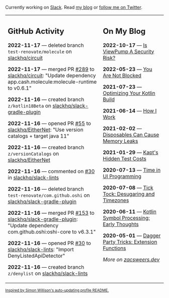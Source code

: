 Currently working on [Slack](https://slack.com/). Read [my blog](https://zacsweers.dev/) or [follow me on Twitter](https://twitter.com/ZacSweers).

<table><tr><td valign="top" width="60%">

## GitHub Activity
<!-- githubActivity starts -->
**2022-11-17** — deleted branch `test-renovate/molecule` on [slackhq/circuit](https://github.com/slackhq/circuit)

**2022-11-17** — merged PR [#289](https://github.com/slackhq/circuit/pull/289) to [slackhq/circuit](https://github.com/slackhq/circuit): "Update dependency app.cash.molecule:molecule-runtime to v0.6.1"

**2022-11-16** — created branch `z/kotlin18Beta` on [slackhq/slack-gradle-plugin](https://github.com/slackhq/slack-gradle-plugin)

**2022-11-16** — opened PR [#55](https://github.com/slackhq/EitherNet/pull/55) to [slackhq/EitherNet](https://github.com/slackhq/EitherNet): "Use version catalogs + target java 11"

**2022-11-16** — created branch `z/versionCatalogs` on [slackhq/EitherNet](https://github.com/slackhq/EitherNet)

**2022-11-16** — commented on [#30](https://github.com/slackhq/slack-lints/pull/30#issuecomment-1317630336) in [slackhq/slack-lints](https://github.com/slackhq/slack-lints)

**2022-11-16** — deleted branch `test-renovate/com.github.oshi` on [slackhq/slack-gradle-plugin](https://github.com/slackhq/slack-gradle-plugin)

**2022-11-16** — merged PR [#153](https://github.com/slackhq/slack-gradle-plugin/pull/153) to [slackhq/slack-gradle-plugin](https://github.com/slackhq/slack-gradle-plugin): "Update dependency com.github.oshi:oshi-core to v6.3.1"

**2022-11-16** — opened PR [#30](https://github.com/slackhq/slack-lints/pull/30) to [slackhq/slack-lints](https://github.com/slackhq/slack-lints): "Import DenyListedApiDetector"

**2022-11-16** — created branch `z/denylist` on [slackhq/slack-lints](https://github.com/slackhq/slack-lints)
<!-- githubActivity ends -->
</td><td valign="top" width="40%">

## On My Blog
<!-- blog starts -->
**2022-10-17** — [Is ViewPump A Security Risk?](https://www.zacsweers.dev/is-viewpump-a-security-risk/)

**2022-05-23** — [You Are Not Blocked](https://www.zacsweers.dev/you-are-not-blocked/)

**2021-07-23** — [Optimizing Your Kotlin Build](https://www.zacsweers.dev/optimizing-your-kotlin-build/)

**2021-06-14** — [How I Work](https://www.zacsweers.dev/how-i-work/)

**2021-02-02** — [Disposables Can Cause Memory Leaks](https://www.zacsweers.dev/disposables-can-cause-memory-leaks/)

**2021-01-29** — [Kapt's Hidden Test Costs](https://www.zacsweers.dev/kapts-hidden-test-costs/)

**2020-07-13** — [Time in UI Programming](https://www.zacsweers.dev/time-in-ui/)

**2020-07-08** — [Tick Tock: Desugaring and Timezones](https://www.zacsweers.dev/ticktock-desugaring-timezones/)

**2020-06-11** — [Kotlin Symbol Processing: Early Thoughts](https://www.zacsweers.dev/kotlin-symbol-processor-early-thoughts/)

**2020-05-01** — [Dagger Party Tricks: Extension Functions](https://www.zacsweers.dev/dagger-party-tricks-extension-functions/)
<!-- blog ends -->
_More on [zacsweers.dev](https://zacsweers.dev/)_
</td></tr></table>

<sub><a href="https://simonwillison.net/2020/Jul/10/self-updating-profile-readme/">Inspired by Simon Willison's auto-updating profile README.</a></sub>